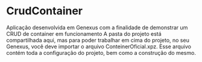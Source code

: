 # CrudContainer
Aplicação desenvolvida em Genexus com a finalidade de demonstrar um CRUD de container em funcionamento
A pasta do projeto está compartilhada aqui, mas para poder trabalhar em cima do projeto, no seu Genexus, você deve importar o arquivo ConteinerOficial.xpz. Esse arquivo contém toda a configuração do projeto, bem como a construção do mesmo.
